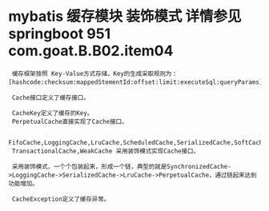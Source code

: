 #  mybatis 缓存模块  装饰模式   详情参见 springboot 951 com.goat.B.B02.item04
     缓存框架按照 Key-Value方式存储，Key的生成采取规则为：[hashcode:checksum:mappedStementId:offset:limit:executeSql:queryParams]。
     
     Cache接口定义了缓存接口。
    
     CacheKey定义了缓存的Key。
     PerpetualCache直接实现了Cache接口。
     
     FifoCache,LoggingCache,LruCache,ScheduledCache,SerializedCache,SoftCache,SynchronizedCache,
     TransactionalCache,WeakCache 采用装饰模式实现Cache接口。
     
     采用装饰模式，一个个包装起来，形成一个链，典型的就是SynchronizedCache->LoggingCache->SerializedCache->LruCache->PerpetualCache，通过链起来达到功能增加。
     
     CacheException定义了缓存异常。